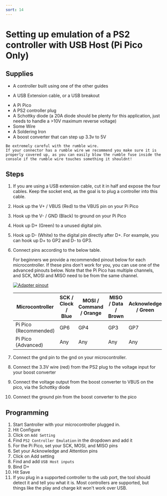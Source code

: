 ```yaml
---
sort: 14
---
```


# Setting up emulation of a PS2 controller with USB Host (Pi Pico Only)

## Supplies

- A controller built using one of the other guides

* A USB Extension cable, or a USB breakout

- A Pi Pico
- A PS2 controller plug
- A Schottky diode (a 20A diode should be plenty for this application, just needs to handle a >10V maximum reverse voltage)
- Some Wire
- A Soldering Iron
- A boost converter that can step up 3.3v to 5V

```danger
Be extremely careful with the rumble wire. 
If your connector has a rumble wire we recommend you make sure it is properly covered up, as you can easily blow the rumble fuse inside the console if the rumble wire touches something it shouldnt!
```

## Steps

1. If you are using a USB extension cable, cut it in half and expose the four cables. Keep the socket end, as the goal is to plug a controller into this cable.
2. Hook up the V+ / VBUS (Red) to the VBUS pin on your Pi Pico
3. Hook up the V- / GND (Black) to ground on your Pi Pico
4. Hook up D+ (Green) to a unused digital pin.
5. Hook up D- (White) to the digital pin directly after D+. For example, you can hook up D+ to GP2 and D- to GP3.
6. Connect pins according to the below table.

   For beginners we provide a recommended pinout below for each microcontroller.
   If these pins don't work for you, you can use one of the advanced pinouts below. Note that the Pi Pico has multiple channels, and SCK, MOSI and MISO need to be from the same channel.

   [![Adapter pinout](/assets/images/ps2-pinout.png)](/assets/images/ps2-pinout.png)

   | Microcontroller       | SCK / Clock / Blue | MOSI / Command / Orange | MISO / Data / Brown | Acknowledge / Green | Attention / Yellow |
   | --------------------- | ------------------ | ----------------------- | ------------------- | ------------------- | ------------------ |
   | Pi Pico (Recommended) | GP6                | GP4                     | GP3                 | GP7                 | GP10               |
   | Pi Pico (Advanced)    | Any                | Any                     | Any                 | Any                 | Any                |

7. Connect the gnd pin to the gnd on your microcontroller.
8. Connect the 3.3V wire (red) from the PS2 plug to the voltage input for your boost converter
9. Connect the voltage output from the boost converter to VBUS on the pico, via the Schottky diode
10. Connect the ground pin from the boost converter to the pico

## Programming

1.  Start Santroller with your microcontroller plugged in.
2.  Hit Configure
3.  Click on `Add Setting`
4.  Find `PS2 Controller Emulation` in the dropdown and add it
5.  For the Pi Pico, set your SCK, MOSI, and MISO pins
6.  Set your Acknowledge and Attention pins
7.  Click on Add setting
8.  Find and add `USB Host inputs`
9.  Bind D+
10. Hit Save
11. If you plug in a supported controller to the usb port, the tool should detect it and tell you what it is. Most controllers are supported, but things like the play and charge kit won't work over USB.
